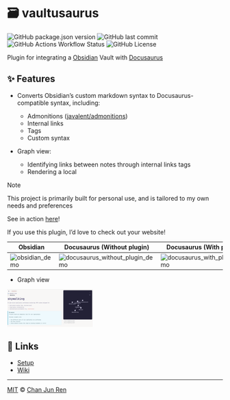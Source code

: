 # 🗃️ vaultusaurus

![GitHub package.json version](https://img.shields.io/github/package-json/v/chanjunren/vaultusaurus)
![GitHub last commit](https://img.shields.io/github/last-commit/chanjunren/vaultusaurus)
![GitHub Actions Workflow Status](https://img.shields.io/github/actions/workflow/status/chanjunren/vaultusaurus/build.yml)
![GitHub License](https://img.shields.io/github/license/chanjunren/vaultusaurus)

Plugin for integrating a [Obsidian](https://obsidian.md/) Vault with [Docusaurus](https://docusaurus.io/)

## ✨ Features
- Converts Obsidian’s custom markdown syntax to Docusaurus-compatible syntax, including:
  - Admonitions ([javalent/admonitions](https://github.com/javalent/admonitions))
  - Internal links
  - Tags
  - Custom syntax

- Graph view:
  - Identifying links between notes through internal links tags
  - Rendering a local 
  


> [!NOTE]
> This project is primarily built for personal use, and is tailored to my own needs and preferences
>
> See in action [here](https://chanjunren.github.io)!
> 
> If you use this plugin, I’d love to check out your website!


| Obsidian                                                                                                    | Docusaurus (Without plugin)                                                                                                                   | Docusaurus (With plugin)                                                                                                                |
| ----------------------------------------------------------------------------------------------------------- | --------------------------------------------------------------------------------------------------------------------------------------------- | --------------------------------------------------------------------------------------------------------------------------------------- |
| ![obsidian_demo](https://raw.githubusercontent.com/chanjunren/vaultusaurus/master/assets/obsidian_demo.png) | ![docusaurus_without_plugin_demo](https://raw.githubusercontent.com/chanjunren/vaultusaurus/master/assets/docusaurus_without_plugin_demo.png) | ![docusaurus_with_plugin_demo](https://raw.githubusercontent.com/chanjunren/vaultusaurus/master/assets/docusaurus_with_plugin_demo.png) |

- Graph view

<img alt="Local graph view" src="https://raw.githubusercontent.com/chanjunren/vaultusaurus/master/assets/vaultusaurus_demo.png" width="200px">

## 🔗 Links

- [Setup](https://github.com/chanjunren/vaultusaurus/wiki/Setup)
- [Wiki](https://github.com/chanjunren/vaultusaurus/wiki)

---

[MIT][license] © [Chan Jun Ren][author]

[license]: license
[author]: https://chanjunren.github.io
